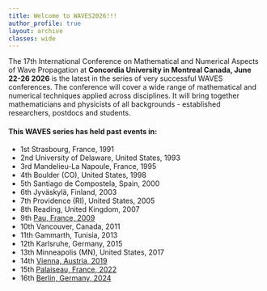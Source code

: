 ```yaml
---
title: Welcome to WAVES2026!!!
author_profile: true
layout: archive
classes: wide
---
```


The 17th International Conference on Mathematical and Numerical
Aspects of Wave Propagation at **Concordia University in Montreal
Canada, June 22-26 2026** is the latest in the series of very successful WAVES conferences. The conference will cover a wide range of mathematical and numerical techniques applied across disciplines. It will bring together mathematicians and physicists of all backgrounds - established researchers, postdocs and students.


#### This WAVES series has held past events in:

- 1st Strasbourg, France, 1991
- 2nd University of Delaware, United States, 1993
- 3rd Mandelieu-La Napoule, France, 1995
- 4th Boulder (CO), United States, 1998
- 5th Santiago de Compostela, Spain, 2000
- 6th Jyväskylä, Finland, 2003
- 7th Providence (RI), United States, 2005
- 8th Reading, United Kingdom, 2007
- 9th [Pau, France, 2009](http://waves-2009.bordeaux.inria.fr)
- 10th Vancouver, Canada, 2011
- 11th Gammarth, Tunisia, 2013
- 12th Karlsruhe, Germany, 2015
- 13th Minneapolis (MN), United States, 2017
- 14th [Vienna, Austria, 2019](https://www.waves2019.at)
- 15th [Palaiseau, France, 2022](https://waves2022.apps.math.cnrs.fr)
- 16th [Berlin, Germany, 2024](https://waves2024.mps.mpg.de)

